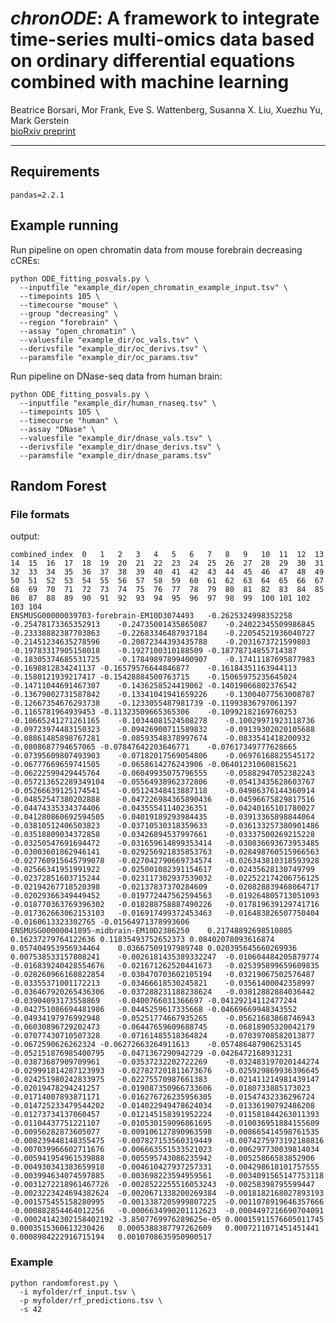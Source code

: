 # *chronODE*: A framework to integrate time-series multi-omics data based on ordinary differential equations combined with machine learning
Beatrice Borsari, Mor Frank, Eve S. Wattenberg, Susanna X. Liu, Xuezhu Yu, Mark Gerstein  
[bioRxiv preprint](https://www.biorxiv.org/content/10.1101/2023.12.13.571513v1)  

***

## Requirements

    pandas=2.2.1
    

## Example running
Run pipeline on open chromatin data from mouse forebrain decreasing cCREs:  

    python ODE_fitting_posvals.py \
      --inputfile "example_dir/open_chromatin_example_input.tsv" \
      --timepoints 105 \
      --timecourse "mouse" \
      --group "decreasing" \
      --region "forebrain" \
      --assay "open_chromatin" \
      --valuesfile "example_dir/oc_vals.tsv" \
      --derivsfile "example_dir/oc_derivs.tsv" \
      --paramsfile "example_dir/oc_params.tsv"
Run pipeline on DNase-seq data from human brain:  

    python ODE_fitting_posvals.py \
      --inputfile "example_dir/human_rnaseq.tsv" \
      --timepoints 105 \
      --timecourse "human" \
      --assay "DNase" \
      --valuesfile "example_dir/dnase_vals.tsv" \
      --derivsfile "example_dir/dnase_derivs.tsv" \
      --paramsfile "example_dir/dnase_params.tsv"


## Random Forest

### File formats
output:
```
combined_index	0	1	2	3	4	5	6	7	8	9	10	11	12	13	14	15	16	17	18	19	20	21	22	23	24	25	26	27	28	29	30	31	32	33	34	35	36	37	38	39	40	41	42	43	44	45	46	47	48	49	50	51	52	53	54	55	56	57	58	59	60	61	62	63	64	65	66	67	68	69	70	71	72	73	74	75	76	77	78	79	80	81	82	83	84	85	86	87	88	89	90	91	92	93	94	95	96	97	98	99	100	101	102	103	104
ENSMUSG00000039703-forebrain-EM10D3074493	-0.2625324998352258	-0.25478173365352913	-0.24735001435865087	-0.24022345509986845	-0.23338882387703863	-0.22683346487937184	-0.22054521936040727	-0.21451234635278596	-0.20872344393435788	-0.2031673721599803	-0.19783317905158018	-0.1927100310188509	-0.18778714855714387	-0.18305374685531725	-0.17849897899400907	-0.17411187695877983	-0.1698812834241137	-0.16579576644846877	-0.16184351163944113	-0.1580121939217417	-0.15428884500763715	-0.15065975235645024	-0.14711044691467307	-0.1436258524419062	-0.14019066802376542	-0.13679002731587842	-0.13341041941659226	-0.13004077563008787	-0.12667354676293738	-0.1233055487981739	-0.11993836797061397	-0.1165781964939453	-0.11323509665365306	-0.10992182169760253	-0.10665241271261165	-0.10344081524508278	-0.10029971923118736	-0.09723974483150323	-0.09426900711589832	-0.09139302020105688	-0.08861485898767281	-0.08593548378997674	-0.0833541418200932	-0.0808687794657065	-0.07847642203646771	-0.07617349777628665	-0.07395609807493903	-0.07182017569054806	-0.06976168825545172	-0.06777669659741505	-0.0658614276243906	-0.06401231060815621	-0.06222599429445764	-0.06049935075796555	-0.05882947052382243	-0.057213652289349104	-0.05564938962372806	-0.05413435628603767	-0.05266639125174541	-0.05124348413887118	-0.04986376144360914	-0.04852547380202888	-0.047226984365890436	-0.04596675829817516	-0.04474335334374406	-0.04355541140236351	-0.04240165101780027	-0.041280860692594505	-0.04019189293984435	-0.03913365898844064	-0.03810512406503823	-0.03710530318359633	-0.036133257380901486	-0.03518809034372858	-0.03426894537997661	-0.03337500269215228	-0.03250547691694472	-0.031659614899353414	-0.030836693673953485	-0.03003601862946141	-0.029256921835853763	-0.028498760515966563	-0.027760915645799078	-0.027042790669734574	-0.026343810318593928	-0.02566341951991922	-0.025001082391154617	-0.02435628130749799	-0.02372851603715244	-0.023117302937539032	-0.022522174206756125	-0.02194267718520398	-0.02137837370284609	-0.020828839468064717	-0.02029366349449452	-0.019772447562594563	-0.019264805713051093	-0.018770363769396302	-0.018288758887490226	-0.017819639129741716	-0.017362663062153103	-0.016917499372453463	-0.016483826507750404	-0.0160613323302765	-0.01564971378993606
ENSMUSG00000041895-midbrain-EM10D2386250	0.21748892698510805	0.16237279764122636	0.11835493752652373	0.08402078093616874	0.057404953956934464	0.03667509197989748	0.020395645660269936	0.007538533157808241	-0.0026181435389332247	-0.010604484205879774	-0.016839240428554676	-0.021671262520441673	-0.025395899659609835	-0.028260966160822854	-0.030470703602105194	-0.03219067502576487	-0.03355371001172213	-0.03466618530245821	-0.03561400042358997	-0.036467920265436306	-0.037288231188238624	-0.03812882884036442	-0.03904093173558869	-0.0400766031366697	-0.04129214112477244	-0.042751086694481986	-0.0445259617335668	-0.04669669948343552	-0.04934197976992948	-0.05251774667935265	-0.05621683868746943	-0.06030896729202473	-0.06447659609688745	-0.06818905320042179	-0.07077430710507328	-0.07161485518364824	-0.07039708582013877	-0.0672590626262324	-0.06272663264911613	-0.057486487906253145	-0.052151876985400795	-0.0471367290942729	-0.0426472168931231	-0.03873687909709961	-0.03537232202722269	-0.032483197020144274	-0.029991814287123993	-0.027827201811673676	-0.025929869936396645	-0.024251980242833975	-0.02275570987661383	-0.021411214981439147	-0.02019478294241257	-0.019087350966733606	-0.0180733885173023	-0.01714007893871171	-0.016276726235956305	-0.01547432336296724	-0.014725233479544202	-0.014022949478624034	-0.01336190792486208	-0.01273734137060457	-0.012145158391952224	-0.011581844263011393	-0.01104437751221107	-0.010530159096861695	-0.010036951884155609	-0.00956282873605077	-0.009106127890963598	-0.008665414598761535	-0.008239448148355475	-0.007827153560319449	-0.0074275973192188816	-0.007039966602711676	-0.006663551533521023	-0.006297730039814034	-0.005941954961539888	-0.005595743086235942	-0.00525866583852906	-0.004930341383659918	-0.004610427937257331	-0.004298618101757555	-0.003994634074597885	-0.003698223594959561	-0.0034091565147753118	-0.0031272218961467726	-0.0028522255516053243	-0.00258398795599447	-0.0023223424694382624	-0.0020671338200269384	-0.0018182168027893193	-0.001575455158280995	-0.0013387205999807225	-0.0011078919646357666	-0.000882854464012256	-0.0006634990201112623	-0.0004497216690704091	-0.00024142302158402192	-3.8507769976289625e-05	0.00015911576605011745	0.0003515360613230426	0.0005388387797262609	0.0007211071451451441	0.0008984222916715194	0.0010708635950900517
```
### Example
```
python randomforest.py \
  -i myfolder/rf_input.tsv \
  -p myfolder/rf_predictions.tsv \
  -s 42
  ```